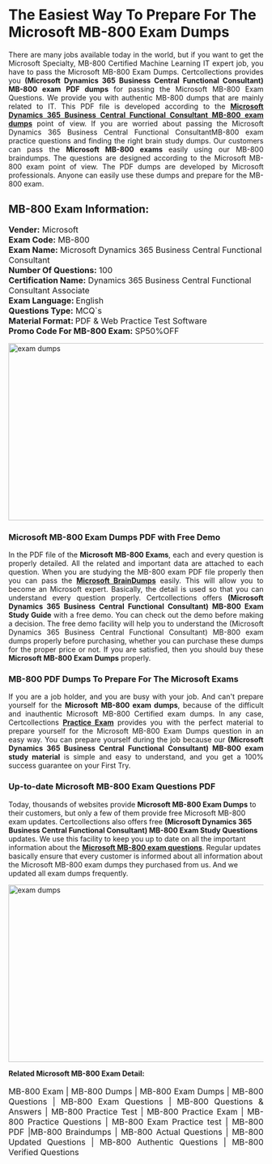 <h1>The Easiest Way To Prepare For The Microsoft MB-800 Exam Dumps</h1> <p style="text-align:justify">There are many jobs available today in the world, but if you want to get the Microsoft Specialty, MB-800 Certified Machine Learning IT expert job, you have to pass the Microsoft MB-800 Exam Dumps. Certcollections provides you <strong>(Microsoft Dynamics 365 Business Central Functional Consultant) MB-800 exam PDF dumps</strong> for passing the Microsoft MB-800 Exam Questions. We provide you with authentic MB-800 dumps that are mainly related to IT. This PDF file is developed according to the <a href="https://www.certsofficial.com/microsoft/mb-800-questions"><strong>Microsoft Dynamics 365 Business Central Functional Consultant MB-800 exam dumps</strong></a> point of view. If you are worried about passing the Microsoft Dynamics 365 Business Central Functional ConsultantMB-800 exam practice questions and finding the right brain study dumps. Our customers can pass the <strong>Microsoft MB-800 exams </strong>easily using our MB-800 braindumps. The questions are designed according to the Microsoft MB-800 exam point of view. The PDF dumps are developed by Microsoft professionals. Anyone can easily use these dumps and prepare for the MB-800 exam.</p> <h2><strong>MB-800 Exam Information:</strong></h2> <p><span style="font-size:16px"><strong>Vender:</strong> Microsoft<br /> <strong>Exam Code:</strong> MB-800<br /> <strong>Exam Name:</strong> Microsoft Dynamics 365 Business Central Functional Consultant<br /> <strong>Number Of Questions:</strong> 100<br /> <strong>Certification Name:</strong> Dynamics 365 Business Central Functional Consultant Associate<br /> <strong>Exam Language: </strong>English<br /> <strong>Questions Type:</strong> MCQ`s<br /> <strong>Material Format: </strong>PDF & Web Practice Test Software<br /> <strong>Promo Code For MB-800 Exam:</strong> SP50%OFF</span></p> <p><a href="https://www.certsofficial.com/microsoft/mb-800-questions" rel="no-follow"><img alt="exam dumps" src="https://www.certcollections.com/uploads/content/certsofficial.jpg" style="height:350px; width:750px" /></a></p> <h3><strong>Microsoft MB-800 Exam Dumps PDF with Free Demo</strong></h3> <p style="text-align:justify">In the PDF file of the <strong>Microsoft MB-800 Exams</strong>, each and every question is properly detailed. All the related and important data are attached to each question. When you are studying the MB-800 exam PDF file properly then you can pass the <a href="https://www.certsofficial.com/microsoft-dumps"><strong>Microsoft BrainDumps</strong></a> easily. This will allow you to become an Microsoft expert. Basically, the detail is used so that you can understand every question properly. Certcollections offers <strong>(Microsoft Dynamics 365 Business Central Functional Consultant) MB-800 Exam Study Guide</strong> with a free demo. You can check out the demo before making a decision. The free demo facility will help you to understand the (Microsoft Dynamics 365 Business Central Functional Consultant) MB-800 exam dumps properly before purchasing, whether you can purchase these dumps for the proper price or not. If you are satisfied, then you should buy these <strong>Microsoft MB-800 Exam Dumps</strong> properly.</p> <h3><strong>MB-800 PDF Dumps To Prepare For The Microsoft Exams</strong></h3> <p style="text-align:justify">If you are a job holder, and you are busy with your job. And can't prepare yourself for the <strong>Microsoft MB-800 exam dumps</strong>, because of the difficult and inauthentic Microsoft MB-800 Certified exam dumps. In any case, Certcollections <strong><a href="https://www.certsofficial.com/">Practice Exam</a></strong> provides you with the perfect material to prepare yourself for the Microsoft MB-800 Exam Dumps question in an easy way. You can prepare yourself during the job because our <strong>(Microsoft Dynamics 365 Business Central Functional Consultant) MB-800 exam study material</strong> is simple and easy to understand, and you get a 100% success guarantee on your First Try.</p> <h3><strong>Up-to-date Microsoft MB-800 Exam Questions PDF</strong></h3> <p>Today, thousands of websites provide <strong>Microsoft MB-800 Exam Dumps</strong> to their customers, but only a few of them provide free Microsoft MB-800 exam updates. Certcollections also offers free <strong>(Microsoft Dynamics 365 Business Central Functional Consultant) MB-800 Exam Study Questions</strong> updates. We use this facility to keep you up to date on all the important information about the <a href="https://www.certsofficial.com/microsoft/mb-800-questions"><strong>Microsoft MB-800 exam questions</strong></a>. Regular updates basically ensure that every customer is informed about all information about the Microsoft MB-800 exam dumps they purchased from us. And we updated all exam dumps frequently.</p> <p><a href="https://www.certsofficial.com/microsoft/mb-800-questions"><img alt="exam dumps " src="https://www.certcollections.com/uploads/content/certsofficial2.jpg" style="height:350px; width:750px" /></a></p> <p style="text-align:justify"><span style="font-size:14px"><strong>Related Microsoft MB-800 Exam Detail:</strong></span><br /> <br /> <span style="font-size:16px">MB-800 Exam | MB-800 Dumps | MB-800 Exam Dumps | MB-800 Questions | MB-800 Exam Questions | MB-800 Questions & Answers | MB-800 Practice Test | MB-800 Practice Exam | MB-800 Practice Questions | MB-800 Exam Practice test | MB-800 PDF |MB-800 Braindumps | MB-800 Actual Questions | MB-800 Updated Questions | MB-800 Authentic Questions | MB-800 Verified Questions</span></p>

